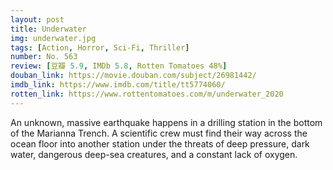 ```yaml
---
layout: post 
title: Underwater
img: underwater.jpg
tags: [Action, Horror, Sci-Fi, Thriller]
number: No. 563
review: [豆瓣 5.9, IMDb 5.8, Rotten Tomatoes 48%]
douban_link: https://movie.douban.com/subject/26981442/
imdb_link: https://www.imdb.com/title/tt5774060/
rotten_link: https://www.rottentomatoes.com/m/underwater_2020
---
```


An unknown, massive earthquake happens in a drilling station in the bottom of the Marianna Trench. A scientific crew must find their way across the ocean floor into another station under the threats of deep pressure, dark water, dangerous deep-sea creatures, and a constant lack of oxygen.